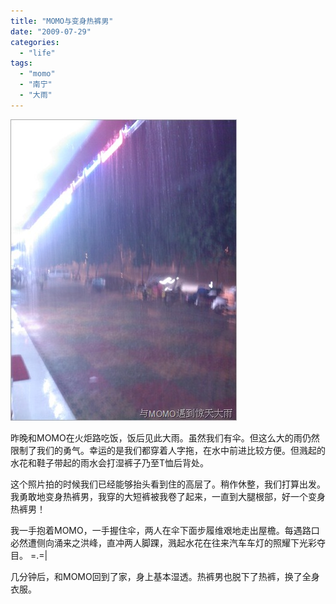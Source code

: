 ```yaml
---
title: "MOMO与变身热裤男"
date: "2009-07-29"
categories: 
  - "life"
tags: 
  - "momo"
  - "南宁"
  - "大雨"
---
```


[![照片0332](images/0332_thumb1.jpg "照片0332")](http://blog.natt.cc/wp-content/uploads/2009/07/03321.jpg)

昨晚和MOMO在火炬路吃饭，饭后见此大雨。虽然我们有伞。但这么大的雨仍然限制了我们的勇气。幸运的是我们都穿着人字拖，在水中前进比较方便。但溅起的水花和鞋子带起的雨水会打湿裤子乃至T恤后背处。

这个照片拍的时候我们已经能够抬头看到住的高层了。稍作休整，我们打算出发。我勇敢地变身热裤男，我穿的大短裤被我卷了起来，一直到大腿根部，好一个变身热裤男！

我一手抱着MOMO，一手握住伞，两人在伞下面步履维艰地走出屋檐。每遇路口必然遭侧向涌来之洪峰，直冲两人脚踝，溅起水花在往来汽车车灯的照耀下光彩夺目。 =.=|

几分钟后，和MOMO回到了家，身上基本湿透。热裤男也脱下了热裤，换了全身衣服。
